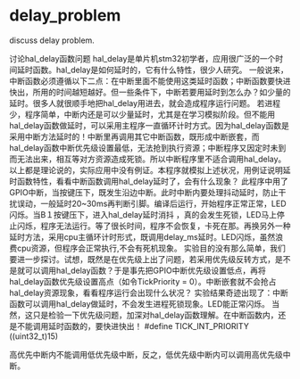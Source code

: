 # delay_problem
discuss delay problem.
  
讨论hal_delay函数问题
hal_delay是单片机stm32初学者，应用很广泛的一个时间延时函数。hal_delay是如何延时的，它有什么特性，很少人研究。
一般说来，中断函数必须遵循以下二点：在中断里面不能使用这类延时函数；中断函数要快进快出，所用的时间越短越好。但一些条件下，中断若要用延时到怎么办？如少量的延时。很多人就很顺手地把hal_delay用进去，就会造成程序运行问题。
若进程少，程序简单，中断内还是可以少量延时，尤其是在学习模拟阶段。但不能用hal_delay函数做延时，可以采用主程序一直循环计时方式。因为hal_delay函数是采用中断方法延时的！中断里再调用其它中断函数，既形成中断嵌套，而hal_delay函数中断优先级设置最低，无法抢到执行资源；中断程序又因定时未到而无法出来，相互等对方资源造成死锁。所以中断程序里不适合调用hal_delay。以上都是理论说的，实际应用中没有例证。本程序就模拟上述状况，用例证说明延时函数特性，看看中断函数调用hal_delay延时了，会有什么现象？
此程序中用了GPIO中断，当按键压下，既发生沿边中断。此时中断内要处理抖动延时，防止干扰误动，一般延时20~30ms再判断引脚。编译后运行，开始程序正常正常，LED闪烁。当B１按键压下，进入hal_delay延时消抖 ，真的会发生死锁，LED马上停止闪烁，程序无法运行。等了很长时间，程序不会恢复，卡死在那。再换另外一种延时方法，采用cpu主循环计时形式，既调用delay_ms延时。LED闪烁，虽然浪费cpu资源，但程序会正常执行,不会有死机现象。
实验目的没有那么简单，我们要进一步探讨。试想，既然是在优先级上出了问题，若采用优先级反转方式，是不是就可以调用hal_delay函数？于是事先把GPIO中断优先级设置低点，再将hal_delay函数优先级设置高点（如令TickPriority = 0）。中断嵌套就不会抢占hal_delay资源现象，看看程序运行会出现什么状况？
实验结果奇迹出现了：中断函数可以调用hal_delay做延时，不会发生进程死锁现象。LED能正常闪烁。
当然，这只是检验一下优先级问题，加深对hal_delay函数理解。在中断函数内，还是不能调用延时函数的，要快进快出！ 
#define  TICK_INT_PRIORITY            ((uint32_t)15) 

高优先中断内不能调用低优先级中断，反之，低优先级中断内可以调用高优先级中断。

